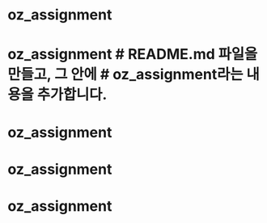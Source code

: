 # oz_assignment
# oz_assignment # README.md 파일을 만들고, 그 안에 # oz_assignment라는 내용을 추가합니다.
# oz_assignment
# oz_assignment
# oz_assignment
